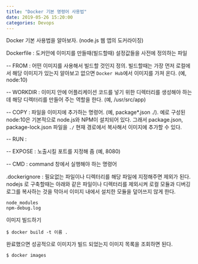 ```yaml
---
title: "Docker 기본 명령어 사용법"
date: 2019-05-26 15:20:00
categories: Devops
---
```


Docker 기본 사용법을 알아보자. (node.js 웹 앱의 도커라이징)

Dockerfile : 도커안에 이미지를 만들때(빌드할때) 설정값들을 사전에 정의하는 파일

-- FROM : 어떤 이미지를 사용해서 빌드할 것인지 정의. 빌드할때는 가장 먼저 로컬에서 해당 이미지가 있는지 알아보고 없으면 `Docker Hub`에서 이미지를 가져 온다. (예, node:10)

-- WORKDIR : 이미지 안에 어플리케이션 코드를 넣기 위한 디렉터리를 생성해야 하는데 해당 디렉터리를 만들어 주는 역할을 한다. (예, /usr/src/app)

-- COPY : 파일을 이미지에 추가하는 명령어. (예, package*.json ./). 예로 구성된 node:10은 기본적으로 node.js와 NPM이 설치되어 있다. 그래서 package.json, package-lock.json 파일을 `./` 현재 경로에서 복사해서 이미지에 추가할 수 있다.

-- RUN : 

-- EXPOSE : 노출시킬 포트를 지정해 줌 (예, 8080)

-- CMD : command 창에서 실행해야 하는 명령어

.dockerignore : 필요없는 파일이나 디렉터리를 해당 파일에 지정해주면 제외가 된다. nodejs 로 구축할때는 아래와 같은 파일이나 디렉터리를 제외시켜 로컬 모듈과 디버깅 로그를 복사하는 것을 막아서 이미지 내에서 설치한 모듈을 덮어쓰지 않게 한다.
```
node_modules
npm-debug.log
```

이미지 빌드하기
```
$ docker build -t 이름 .
```

완료했으면 성공적으로 이미지가 빌드 되었는지 이미지 목록을 조회하면 된다.
```
$ docker images
```